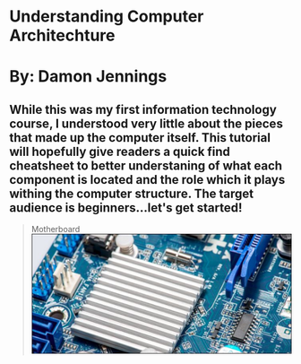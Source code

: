 # Understanding Computer Architechture
# By: Damon Jennings
## While this was my first information technology course, I understood very little about the pieces that made up the computer itself.  This tutorial will hopefully give readers a quick find cheatsheet to better understaning of what each component is located and the role which it plays withing the computer structure.  The target audience is beginners...let's get started!

> Motherboard
![alt text](chipset.jpg)
